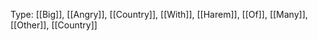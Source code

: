 Type: [[Big]], [[Angry]], [[Country]], [[With]], [[Harem]], [[Of]], [[Many]], [[Other]], [[Country]]